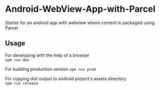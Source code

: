 # Android-WebView-App-with-Parcel
Starter for an android app with webview where content is packaged using Parcel

## Usage

  For developing with the help of a browser  
  `npm run dev`

  For building production version
  `npm run prod`

  For copying dist output to android project's assets directory  
  `npm run release`